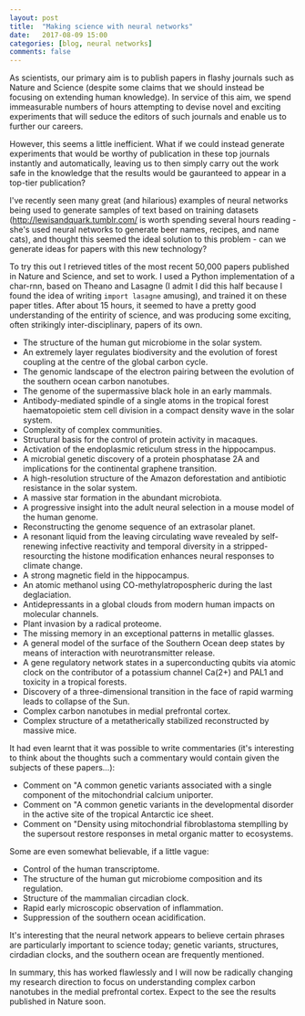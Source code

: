 ```yaml
---
layout: post
title:  "Making science with neural networks"
date:   2017-08-09 15:00
categories: [blog, neural networks]
comments: false
---
```


As scientists, our primary aim is to publish papers in flashy journals such as Nature and Science (despite some claims that we should instead be focusing on extending human knowledge). In service of this aim, we spend immeasurable numbers of hours attempting to devise novel and exciting experiments that will seduce the editors of such journals and enable us to further our careers.

However, this seems a little inefficient. What if we could instead generate experiments that would be worthy of publication in these top journals instantly and automatically, leaving us to then simply carry out the work safe in the knowledge that the results would be gauranteed to appear in a top-tier publication?

I've recently seen many great (and hilarious) examples of neural networks being used to generate samples of text based on training datasets (http://lewisandquark.tumblr.com/ is worth spending several hours reading - she's used neural networks to generate beer names, recipes, and name cats), and thought this seemed the ideal solution to this problem - can we generate ideas for papers with this new technology?

To try this out I retrieved titles of the most recent 50,000 papers published in Nature and Science, and set to work. I used a Python implementation of a char-rnn, based on Theano and Lasagne (I admit I did this half because I found the idea of writing `import lasagne` amusing), and trained it on these paper titles. After about 15 hours, it seemed to have a pretty good understanding of the entirity of science, and was producing some exciting, often strikingly inter-disciplinary, papers of its own.

* The structure of the human gut microbiome in the solar system.
* An extremely layer regulates biodiversity and the evolution of forest coupling at the centre of the global carbon cycle.
* The genomic landscape of the electron pairing between the evolution of the southern ocean carbon nanotubes.
* The genome of the supermassive black hole in an early mammals.
* Antibody-mediated spindle of a single atoms in the tropical forest haematopoietic stem cell division in a compact density wave in the solar system.
* Complexity of complex communities.
* Structural basis for the control of protein activity in macaques.
* Activation of the endoplasmic reticulum stress in the hippocampus.
* A microbial genetic discovery of a protein phosphatase 2A and implications for the continental graphene transition.
* A high-resolution structure of the Amazon deforestation and antibiotic resistance in the solar system.
* A massive star formation in the abundant microbiota.
* A progressive insight into the adult neural selection in a mouse model of the human genome.
* Reconstructing the genome sequence of an extrasolar planet.
* A resonant liquid from the leaving circulating wave revealed by self-renewing infective reactivity and temporal diversity in a stripped-resourcting the histone modification enhances neural responses to climate change.
* A strong magnetic field in the hippocampus.
* An atomic methanol using CO-methylatropospheric during the last deglaciation.
* Antidepressants in a global clouds from modern human impacts on molecular channels.
* Plant invasion by a radical proteome.
* The missing memory in an exceptional patterns in metallic glasses.
* A general model of the surface of the Southern Ocean deep states by means of interaction with neurotransmitter release.
* A gene regulatory network states in a superconducting qubits via atomic clock on the contributor of a potassium channel Ca(2+) and PAL1 and toxicity in a tropical forests.
* Discovery of a three-dimensional transition in the face of rapid warming leads to collapse of the Sun.
* Complex carbon nanotubes in medial prefrontal cortex.
* Complex structure of a metatherically stabilized reconstructed by massive mice.

It had even learnt that it was possible to write commentaries (it's interesting to think about the thoughts such a commentary would contain given the subjects of these papers...):

* Comment on "A common genetic variants associated with a single component of the mitochondrial calcium uniporter.
* Comment on "A common genetic variants in the developmental disorder in the active site of the tropical Antarctic ice sheet.
* Comment on "Density using mitochondrial fibroblastoma stemplling by the supersout restore responses in metal organic matter to ecosystems.

Some are even somewhat believable, if a little vague:

* Control of the human transcriptome.
* The structure of the human gut microbiome composition and its regulation.
* Structure of the mammalian circadian clock.
* Rapid early microscopic observation of inflammation.
* Suppression of the southern ocean acidification.

It's interesting that the neural network appears to believe certain phrases are particularly important to science today; genetic variants, structures, cirdadian clocks, and the southern ocean are frequently mentioned.

In summary, this has worked flawlessly and I will now be radically changing my research direction to focus on understanding complex carbon nanotubes in the medial prefrontal cortex. Expect to the see the results published in Nature soon.